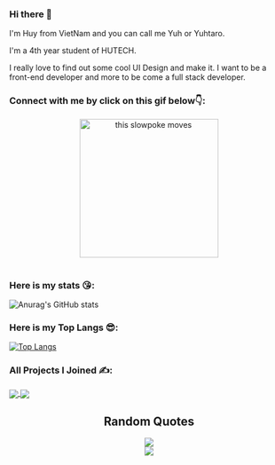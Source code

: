 ### Hi there 👋
<p>I'm Huy from VietNam and you can call me Yuh or Yuhtaro.</p>
<p>I'm a 4th year student of HUTECH.</p>
<p>I really love to find out some cool UI Design and make it. I want to be a front-end developer and more to be come a full stack developer.</p>

### Connect with me by click on this gif below👇:
<div align="center">
  <a  href="https://www.facebook.com/yuhtaro.it/">
    <img src="https://64.media.tumblr.com/58a6ef27e3b43bdda6724c6eb71e1ff4/315ea79949d1e6fb-1c/s250x400/a1f4346482ab1c8d796390838ba7d8b251b680ed.gifv" alt="this slowpoke moves"  width="250" />
  </a>
</div>
<br />

### Here is my stats 😘:
![Anurag's GitHub stats](https://github-readme-stats.vercel.app/api?username=nameishuy&show_icons=true&theme=dracula)

### Here is my Top Langs 😎:
[![Top Langs](https://github-readme-stats.vercel.app/api/top-langs/?username=nameishuy&layout=compact)](https://github.com/anuraghazra/github-readme-stats)

### All Projects I Joined ✍️:

<a href="https://github.com/SenFn/ProjectWebASP.Net">
  <img align="center" src="https://github-readme-stats.vercel.app/api/pin/?username=SenFn&repo=ProjectWebASP.Net" />
</a>

<a href="https://github.com/nameishuy/WeCooked_App">
  <img align="center" src="https://github-readme-stats.vercel.app/api/pin/?username=nameishuy&repo=WeCooked_App" />
</a>
<br/>
<h2 align="center">Random Quotes</h2>
<div align="center"> 
  <img src="https://github-readme-quotes.herokuapp.com/quote?theme=dark&animation=grow_out_in&layout=churchill&font=Redressed"/>
</div>
<div align="center">
  <img src="https://i.pinimg.com/originals/2a/4b/64/2a4b64142ad808bfe4bf8d028cb3abce.gif"/>
</div>


